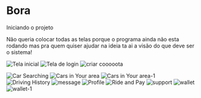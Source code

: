 # Bora
Iniciando o projeto

Não queria colocar todas as telas porque o programa ainda não esta rodando mas
pra quem quiser ajudar na ideia ta ai a visão do que deve ser o sistema!


![Tela inicial](https://user-images.githubusercontent.com/61056410/171697194-f514c0cf-c6af-4d99-aaaf-ed82638d6157.png)
![Tela de login](https://user-images.githubusercontent.com/61056410/171697192-ac2ae463-32cc-4790-9913-a8c9aeb07877.png)
![criar cooooota](https://user-images.githubusercontent.com/61056410/171699858-8b65d507-3d4e-4f66-9970-238b39960520.jpg)


![Car Searching](https://user-images.githubusercontent.com/61056410/171698147-f6745bb2-0fd7-482f-bd73-6d05daa0f586.jpg)
![Cars in Your area](https://user-images.githubusercontent.com/61056410/171698152-b5efd910-877b-4ba1-90df-c86363f43922.jpg)
![Cars in Your area-1](https://user-images.githubusercontent.com/61056410/171698154-26cb656d-a3fa-4429-ad5b-393b91258558.jpg)
![Driving History](https://user-images.githubusercontent.com/61056410/171698161-27fa77bb-ea5f-451c-9f45-c016056d9a8a.jpg)
![message](https://user-images.githubusercontent.com/61056410/171698163-e681d1a0-96bf-48a6-9890-23d826590ac0.jpg)
![Profile](https://user-images.githubusercontent.com/61056410/171698165-cbb38f00-ff86-4eca-980e-304e0509b40c.jpg)
![Ride and Pay](https://user-images.githubusercontent.com/61056410/171698168-ea80b4c4-f430-43a4-b9a3-44d645601daf.jpg)
![support](https://user-images.githubusercontent.com/61056410/171698169-ae1798fa-5701-41dd-8a5b-b96a2caf3a07.jpg)
![wallet](https://user-images.githubusercontent.com/61056410/171698170-ff5a46c1-211d-475d-96c5-622a54e30138.jpg)
![wallet-1](https://user-images.githubusercontent.com/61056410/171698172-fe35f7df-a277-4fe7-b200-d940d84750b8.jpg)
